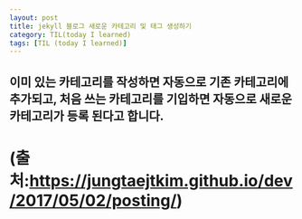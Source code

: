 ```yaml
---
layout: post
title: jekyll 블로그 새로운 카테고리 및 태그 생성하기
category: TIL(today I learned)
tags: [TIL (today I learned)]
---
```


## 이미 있는 카테고리를 작성하면 자동으로 기존 카테고리에 추가되고, 처음 쓰는 카테고리를 기입하면 자동으로 새로운 카테고리가 등록 된다고 합니다.

# (출처:https://jungtaejtkim.github.io/dev/2017/05/02/posting/)
